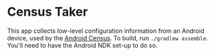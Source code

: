 Census Taker
============

This app collects low-level configuration information from an Android device, used by the [Android Census](http://census.tsyrkelvich.net). To build, run `./gradlew assemble`. You'll need to have the Android NDK set-up to do so.

